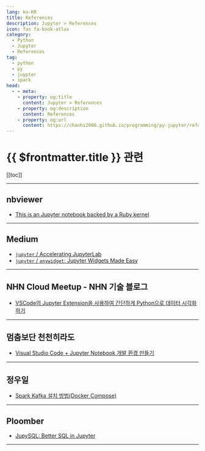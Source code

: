 ```yaml
---
lang: ko-KR
title: References
description: Jupyter > References
icon: fas fa-book-atlas
category:
  - Python
  - Jupyter
  - References
tag:
  - python
  - py
  - juypter
  - spark
head:
  - - meta:
    - property: og:title
      content: Jupyter > References
    - property: og:description
      content: References
    - property: og:url
      content: https://chanhi2000.github.io/programming/py-jupyter/references.html
---
```


# {{ $frontmatter.title }} 관련

[[toc]]

---

## nbviewer

- [This is an Jupyter notebook backed by a Ruby kernel](https://nbviewer.org/github/SciRuby/sciruby-notebooks/blob/master/getting_started.ipynb)

---

## <VPIcon icon="fa-brands fa-medium"/>Medium

- [`jupyter` / Accelerating JupyterLab](https://blog.jupyter.org/accelerating-jupyterlab-68942bb8d602)
- [`jupyter` / `anywidget`: Jupyter Widgets Made Easy](https://blog.jupyter.org/anywidget-jupyter-widgets-made-easy-164eb2eae102)

---

## NHN Cloud Meetup - NHN 기술 블로그

- [VSCode의 Jupyter Extension을 사용하여 간단하게 Python으로 데이터 시각화하기](https://meetup.nhncloud.com/posts/283) <!-- TODO: 작성 (https://chanhi2000.github.io/bookshelf/meetup.nhncloud.com/283.md) -->

---

## 멈춤보단 천천히라도

- [Visual Studio Code + Jupyter Notebook 개발 환경 만들기](https://webnautes.tistory.com/2109)

---

## 정우일

- [Spark Kafka 설치 방법(Docker Compose)](https://wooiljeong.github.io/spark/install-spark/)

---

## Ploomber

- [JupySQL: Better SQL in Jupyter](https://ploomber.io/blog/jupysql/)

---


<TagLinks />